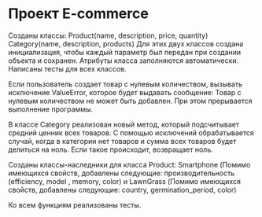 # Проект E-commerce

Созданы классы: Product(name, description, price, quantity) Category(name, description, products) Для этих двух классов создана инициализация, чтобы каждый параметр был передан при создании объекта и сохранен. Атрибуты класса заполняются автоматически. Написаны тесты для всех классов.

Если пользователь создает товар с нулевым количеством, вызывать исключение 
ValueError, которое будет выдавать сообщение: 
Товар с нулевым количеством не может быть добавлен. При этом прерывается выполнение программы.

В классе Category реализован новый метод, который подсчитывает средний ценник всех товаров. С помощью исключений обрабатывается случай, когда в категории нет товаров и сумма всех товаров будет делиться на ноль. Если такое происходит, возвращает ноль.

Созданы классы-наследники для класса Product: Smartphone (Помимо имеющихся свойств, добавлены следующие: производительность (efficiency, model , memory, color) и LawnGrass (Помимо имеющихся свойств, добавлены следующие: country, germination_period, color)

Ко всем функциям реализованы тесты.